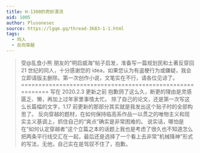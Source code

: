 ```yaml
---
title: H-1300的奇妙漂流
aid: 1005
author: Plusonesec
source: https://lgqm.gq/thread-3683-1-1.html
tags:
  - 同人
  - 反向穿越
---
```


> 受@乱食小熊 朋友的“明启威海”帖子启发，准备写一篇规划民和土著反穿回 21 世纪的同人，十分感谢您的 idea，如果您认为有盗梗行为或嫌疑，我会立即请版主删除。第一次创作小说，文笔实在不行，请各位见谅了。==========================================================
> 写在 2020.2.3 更新之前
> 抱歉鸽了这么久，断更的理由是灵感匮乏、懒，再加上过年家里事情太忙。
> 除了自己的论文，还是第一次写这么长篇幅的文字，1.17 前更新的那部分其实就是我发出这个贴子时的全部构思了。
> 反向穿越的题材，在如何保持临高系作品一以贯之的唯物主义和现实主义基调上，抓住自己的“爽点”确实是非常困难的。
> 说实话，哪怕是在“如何认定穿越者”这个立篇之本的话题上我也是考虑了很久也不知道怎么把两条平行线交汇在一起，最后还是选择了一个看上去非常“机械降神”形式的写法，无他，自己实在是驾驭不住了，抱歉。
